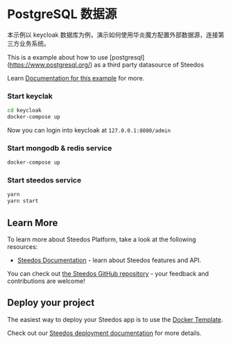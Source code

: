 PostgreSQL 数据源
===

本示例以 keycloak 数据库为例，演示如何使用华炎魔方配置外部数据源，连接第三方业务系统。

This is a example about how to use [postgresql] (https://www.postgresql.org/) as a third party datasource of Steedos

Learn [Documentation for this example](https://www.steedos.com/docs/admin/datasource) for more.

### Start keyclak

```bash
cd keycloak
docker-compose up
```

Now you can login into keycloak at `127.0.0.1:8080/admin`

### Start mongodb & redis service

```bash
docker-compose up
```

### Start steedos service

```bash
yarn
yarn start
```

## Learn More

To learn more about Steedos Platform, take a look at the following resources:

- [Steedos Documentation](https://www.steedos.com/docs) - learn about Steedos features and API.

You can check out [the Steedos GitHub repository](https://github.com/steedos/steedos-platform/) - your feedback and contributions are welcome!

## Deploy your project

The easiest way to deploy your Steedos app is to use the [Docker Template](https://github.com/steedos/docker).

Check out our [Steedos deployment documentation](https://www.steedos.com/docs/deploy/getting-started) for more details.
